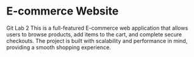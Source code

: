 # E-commerce Website
Git Lab 2
This is a full-featured E-commerce web application that allows users to browse products, add items to the cart, and complete secure checkouts. The project is built with scalability and performance in mind, providing a smooth shopping experience.
